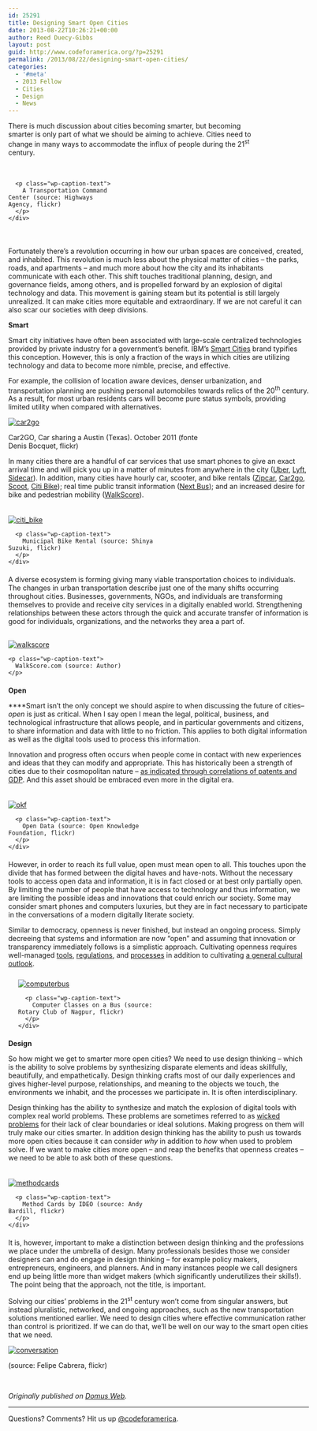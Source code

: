 ```yaml
---
id: 25291
title: Designing Smart Open Cities
date: 2013-08-22T10:26:21+00:00
author: Reed Duecy-Gibbs
layout: post
guid: http://www.codeforamerica.org/?p=25291
permalink: /2013/08/22/designing-smart-open-cities/
categories:
  - '#meta'
  - 2013 Fellow
  - Cities
  - Design
  - News
---
```

There is much discussion about cities becoming smarter, but becoming smarter is only part of what we should be aiming to achieve. Cities need to change in many ways to accommodate the influx of people during the 21<sup>st</sup> century.

<div style="float: left;">
  <div style="margin: 20px 20px 20px 0px;">
    <div id="attachment_25292" style="width: 208px" class="wp-caption alignleft">
      <a href="http://www.codeforamerica.org/wp-content/uploads/2013/08/control_room.jpg"><img class="wp-image-25292 " alt="" src="http://www.codeforamerica.org/wp-content/uploads/2013/08/control_room-198x300.jpg" height="NaN" /></a>
      
      <p class="wp-caption-text">
        A Transportation Command Center (source: Highways Agency, flickr)
      </p>
    </div>
  </div>
</div>

&nbsp;

Fortunately there’s a revolution occurring in how our urban spaces are conceived, created, and inhabited. This revolution is much less about the physical matter of cities – the parks, roads, and apartments &#8211; and much more about how the city and its inhabitants communicate with each other. This shift touches traditional planning, design, and governance fields, among others, and is propelled forward by an explosion of digital technology and data. This movement is gaining steam but its potential is still largely unrealized. It can make cities more equitable and extraordinary. If we are not careful it can also scar our societies with deep divisions.

**Smart**

Smart city initiatives have often been associated with large-scale centralized technologies provided by private industry for a government’s benefit. IBM’s [Smart Cities](http://www-03.ibm.com/software/products/us/en/intelligent-operations-center) brand typifies this conception. However, this is only a fraction of the ways in which cities are utilizing technology and data to become more nimble, precise, and effective.

For example, the collision of location aware devices, denser urbanization, and transportation planning are pushing personal automobiles towards relics of the 20<sup>th</sup> century. As a result, for most urban residents cars will become pure status symbols, providing limited utility when compared with alternatives.

<div id="attachment_25294" style="width: 410px" class="wp-caption aligncenter">
  <a href="http://www.codeforamerica.org/wp-content/uploads/2013/08/car2go.jpg"><img class="wp-image-25294 " alt="car2go" src="http://www.codeforamerica.org/wp-content/uploads/2013/08/car2go-300x225.jpg" /></a>
  
  <p class="wp-caption-text">
    Car2GO, Car sharing a Austin (Texas). October 2011 (fonte Denis Bocquet, flickr)
  </p>
</div>

In many cities there are a handful of car services that use smart phones to give an exact arrival time and will pick you up in a matter of minutes from anywhere in the city ([Uber](https://www.uber.com/), [Lyft](http://www.lyft.me/), [Sidecar](http://www.side.cr/)). In addition, many cities have hourly car, scooter, and bike rentals ([Zipcar](http://www.zipcar.com/), [Car2go](https://www.car2go.com/en/austin/), [Scoot](http://www.scootnetworks.com/), [Citi Bike](http://citibikenyc.com/)); real time public transit information ([Next Bus](http://www.nextbus.com/homepage/)); and an increased desire for bike and pedestrian mobility ([WalkScore](http://www.walkscore.com/)).

<div style="float: left;">
  <div style="margin: 20px 20px 20px 0px;">
    <div id="attachment_25295" style="width: 310px" class="wp-caption alignleft">
      <a href="http://www.codeforamerica.org/wp-content/uploads/2013/08/citi_bike.jpg"><img class="wp-image-25295 " alt="citi_bike" src="http://www.codeforamerica.org/wp-content/uploads/2013/08/citi_bike-300x200.jpg" /></a>
      
      <p class="wp-caption-text">
        Municipal Bike Rental (source: Shinya Suzuki, flickr)
      </p>
    </div>
  </div>
</div>

A diverse ecosystem is forming giving many viable transportation choices to individuals. The changes in urban transportation describe just one of the many shifts occurring throughout cities. Businesses, governments, NGOs, and individuals are transforming themselves to provide and receive city services in a digitally enabled world. Strengthening relationships between these actors through the quick and accurate transfer of information is good for individuals, organizations, and the networks they area a part of.

<div style="margin: 30px auto 20px;">
  <div id="attachment_25296" style="width: 410px" class="wp-caption aligncenter">
    <a href="http://www.codeforamerica.org/wp-content/uploads/2013/08/walkscore.png"><img class="wp-image-25296 " alt="walkscore" src="http://www.codeforamerica.org/wp-content/uploads/2013/08/walkscore-300x191.png" /></a>
    
    <p class="wp-caption-text">
      WalkScore.com (source: Author)
    </p>
  </div>
</div>

**Open**

****Smart isn’t the only concept we should aspire to when discussing the future of cities– _open_ is just as critical. When I say open I mean the legal, political, business, and technological infrastructure that allows people, and in particular governments and citizens, to share information and data with little to no friction. This applies to both digital information as well as the digital tools used to process this information.

Innovation and progress often occurs when people come in contact with new experiences and ideas that they can modify and appropriate. This has historically been a strength of cities due to their cosmopolitan nature – [as indicated through correlations of patents and GDP](http://www.theatlanticcities.com/jobs-and-economy/2013/06/secret-why-cities-are-centers-innovation/5819/). And this asset should be embraced even more in the digital era.

<div style="float: left;">
  <div style="margin: 20px 20px 20px 0px;">
    <div id="attachment_25297" style="width: 310px" class="wp-caption alignleft">
      <a href="http://www.codeforamerica.org/wp-content/uploads/2013/08/okf.jpg"><img class="wp-image-25297 " alt="okf" src="http://www.codeforamerica.org/wp-content/uploads/2013/08/okf-300x224.jpg" /></a>
      
      <p class="wp-caption-text">
        Open Data (source: Open Knowledge Foundation, flickr)
      </p>
    </div>
  </div>
</div>

However, in order to reach its full value, open must mean open to all. This touches upon the divide that has formed between the digital haves and have-nots. Without the necessary tools to access open data and information, it is in fact closed or at best only partially open. By limiting the number of people that have access to technology and thus information, we are limiting the possible ideas and innovations that could enrich our society. Some may consider smart phones and computers luxuries, but they are in fact necessary to participate in the conversations of a modern digitally literate society.

Similar to democracy, openness is never finished, but instead an ongoing process. Simply decreeing that systems and information are now “open” and assuming that innovation or transparency immediately follows is a simplistic approach. Cultivating openness requires well-managed [tools](http://ckan.org/), [regulations](http://nycopendata.pediacities.com/wiki/index.php/Local_Law_11_of_2012), and [processes](http://cityofphiladelphia.wordpress.com/2012/04/27/mayor-nutter-signs-open-data-executive-order-3/) in addition to cultivating [a general cultural outlook](http://www.meetup.com/betanyc/).

<div style="float: right;">
  <div style="margin: 10px 0px 20px 20px;">
    <div id="attachment_25298" style="width: 310px" class="wp-caption alignright">
      <a href="http://www.codeforamerica.org/wp-content/uploads/2013/08/computerbus.jpg"><img class="wp-image-25298  " alt="computerbus" src="http://www.codeforamerica.org/wp-content/uploads/2013/08/computerbus-300x300.jpg" /></a>
      
      <p class="wp-caption-text">
        Computer Classes on a Bus (source: Rotary Club of Nagpur, flickr)
      </p>
    </div>
  </div>
</div>

**Design**

So how might we get to smarter more open cities? We need to use design thinking &#8211; which is the ability to solve problems by synthesizing disparate elements and ideas skillfully, beautifully, and empathetically. Design thinking crafts most of our daily experiences and gives higher-level purpose, relationships, and meaning to the objects we touch, the environments we inhabit, and the processes we participate in. It is often interdisciplinary.

Design thinking has the ability to synthesize and match the explosion of digital tools with complex real world problems. These problems are sometimes referred to as [wicked problems](http://en.wikipedia.org/wiki/Wicked_problems) for their lack of clear boundaries or ideal solutions. Making progress on them will truly make our cities smarter. In addition design thinking has the ability to push us towards more open cities because it can consider _why_ in addition to _how_ when used to problem solve. If we want to make cities more open – and reap the benefits that openness creates – we need to be able to ask both of these questions.

<div style="float: left;">
  <div style="margin: 20px 20px 20px 0px;">
    <div id="attachment_25299" style="width: 310px" class="wp-caption alignleft">
      <a href="http://www.codeforamerica.org/wp-content/uploads/2013/08/methodcards.jpg"><img class="wp-image-25299 " alt="methodcards" src="http://www.codeforamerica.org/wp-content/uploads/2013/08/methodcards-300x200.jpg" /></a>
      
      <p class="wp-caption-text">
        Method Cards by IDEO (source: Andy Bardill, flickr)
      </p>
    </div>
  </div>
</div>

It is, however, important to make a distinction between design thinking and the professions we place under the umbrella of design. Many professionals besides those we consider designers can and do engage in design thinking &#8211; for example policy makers, entrepreneurs, engineers, and planners. And in many instances people we call designers end up being little more than widget makers (which significantly underutilizes their skills!).  The point being that the approach, not the title, is important.

Solving our cities’ problems in the 21<sup>st</sup> century won’t come from singular answers, but instead pluralistic, networked, and ongoing approaches, such as the new transportation solutions mentioned earlier. We need to design cities where effective communication rather than control is prioritized. If we can do that, we’ll be well on our way to the smart open cities that we need.

<div id="attachment_25300" style="width: 610px" class="wp-caption aligncenter">
  <a href="http://www.codeforamerica.org/wp-content/uploads/2013/08/conversation.jpg"><img class="size-large wp-image-25300 " alt="conversation" src="http://www.codeforamerica.org/wp-content/uploads/2013/08/conversation-1024x682.jpg" /></a>
  
  <p class="wp-caption-text">
    (source: Felipe Cabrera, flickr)
  </p>
</div>

&nbsp;

_Originally published on [Domus Web](http://www.domusweb.it/en/op-ed/2013/07/25/designing_smart_opencities.html)._

* * *

Questions? Comments? Hit us up [@codeforamerica](http://twitter.com/codeforamerica).